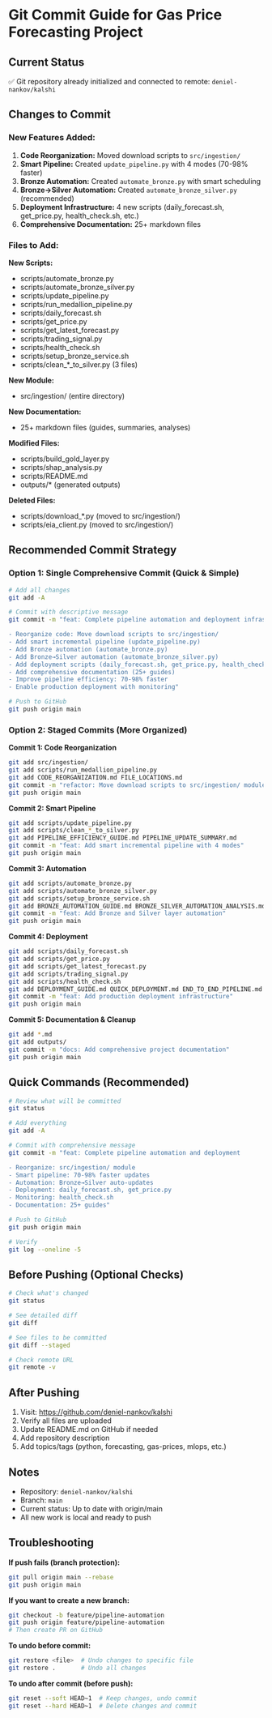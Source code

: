 # Git Commit Guide for Gas Price Forecasting Project

## Current Status
✅ Git repository already initialized and connected to remote: `deniel-nankov/kalshi`

## Changes to Commit

### New Features Added:
1. **Code Reorganization:** Moved download scripts to `src/ingestion/`
2. **Smart Pipeline:** Created `update_pipeline.py` with 4 modes (70-98% faster)
3. **Bronze Automation:** Created `automate_bronze.py` with smart scheduling
4. **Bronze→Silver Automation:** Created `automate_bronze_silver.py` (recommended)
5. **Deployment Infrastructure:** 4 new scripts (daily_forecast.sh, get_price.py, health_check.sh, etc.)
6. **Comprehensive Documentation:** 25+ markdown files

### Files to Add:

**New Scripts:**
- scripts/automate_bronze.py
- scripts/automate_bronze_silver.py
- scripts/update_pipeline.py
- scripts/run_medallion_pipeline.py
- scripts/daily_forecast.sh
- scripts/get_price.py
- scripts/get_latest_forecast.py
- scripts/trading_signal.py
- scripts/health_check.sh
- scripts/setup_bronze_service.sh
- scripts/clean_*_to_silver.py (3 files)

**New Module:**
- src/ingestion/ (entire directory)

**New Documentation:**
- 25+ markdown files (guides, summaries, analyses)

**Modified Files:**
- scripts/build_gold_layer.py
- scripts/shap_analysis.py
- scripts/README.md
- outputs/* (generated outputs)

**Deleted Files:**
- scripts/download_*.py (moved to src/ingestion/)
- scripts/eia_client.py (moved to src/ingestion/)

## Recommended Commit Strategy

### Option 1: Single Comprehensive Commit (Quick & Simple)
```bash
# Add all changes
git add -A

# Commit with descriptive message
git commit -m "feat: Complete pipeline automation and deployment infrastructure

- Reorganize code: Move download scripts to src/ingestion/
- Add smart incremental pipeline (update_pipeline.py)
- Add Bronze automation (automate_bronze.py)
- Add Bronze→Silver automation (automate_bronze_silver.py)
- Add deployment scripts (daily_forecast.sh, get_price.py, health_check.sh)
- Add comprehensive documentation (25+ guides)
- Improve pipeline efficiency: 70-98% faster
- Enable production deployment with monitoring"

# Push to GitHub
git push origin main
```

### Option 2: Staged Commits (More Organized)

**Commit 1: Code Reorganization**
```bash
git add src/ingestion/
git add scripts/run_medallion_pipeline.py
git add CODE_REORGANIZATION.md FILE_LOCATIONS.md
git commit -m "refactor: Move download scripts to src/ingestion/ module"
git push origin main
```

**Commit 2: Smart Pipeline**
```bash
git add scripts/update_pipeline.py
git add scripts/clean_*_to_silver.py
git add PIPELINE_EFFICIENCY_GUIDE.md PIPELINE_UPDATE_SUMMARY.md
git commit -m "feat: Add smart incremental pipeline with 4 modes"
git push origin main
```

**Commit 3: Automation**
```bash
git add scripts/automate_bronze.py
git add scripts/automate_bronze_silver.py
git add scripts/setup_bronze_service.sh
git add BRONZE_AUTOMATION_GUIDE.md BRONZE_SILVER_AUTOMATION_ANALYSIS.md
git commit -m "feat: Add Bronze and Silver layer automation"
git push origin main
```

**Commit 4: Deployment**
```bash
git add scripts/daily_forecast.sh
git add scripts/get_price.py
git add scripts/get_latest_forecast.py
git add scripts/trading_signal.py
git add scripts/health_check.sh
git add DEPLOYMENT_GUIDE.md QUICK_DEPLOYMENT.md END_TO_END_PIPELINE.md
git commit -m "feat: Add production deployment infrastructure"
git push origin main
```

**Commit 5: Documentation & Cleanup**
```bash
git add *.md
git add outputs/
git commit -m "docs: Add comprehensive project documentation"
git push origin main
```

## Quick Commands (Recommended)

```bash
# Review what will be committed
git status

# Add everything
git add -A

# Commit with comprehensive message
git commit -m "feat: Complete pipeline automation and deployment

- Reorganize: src/ingestion/ module
- Smart pipeline: 70-98% faster updates
- Automation: Bronze→Silver auto-updates
- Deployment: daily_forecast.sh, get_price.py
- Monitoring: health_check.sh
- Documentation: 25+ guides"

# Push to GitHub
git push origin main

# Verify
git log --oneline -5
```

## Before Pushing (Optional Checks)

```bash
# Check what's changed
git status

# See detailed diff
git diff

# See files to be committed
git diff --staged

# Check remote URL
git remote -v
```

## After Pushing

1. Visit: https://github.com/deniel-nankov/kalshi
2. Verify all files are uploaded
3. Update README.md on GitHub if needed
4. Add repository description
5. Add topics/tags (python, forecasting, gas-prices, mlops, etc.)

## Notes

- Repository: `deniel-nankov/kalshi`
- Branch: `main`
- Current status: Up to date with origin/main
- All new work is local and ready to push

## Troubleshooting

**If push fails (branch protection):**
```bash
git pull origin main --rebase
git push origin main
```

**If you want to create a new branch:**
```bash
git checkout -b feature/pipeline-automation
git push origin feature/pipeline-automation
# Then create PR on GitHub
```

**To undo before commit:**
```bash
git restore <file>  # Undo changes to specific file
git restore .       # Undo all changes
```

**To undo after commit (before push):**
```bash
git reset --soft HEAD~1  # Keep changes, undo commit
git reset --hard HEAD~1  # Delete changes and commit
```
